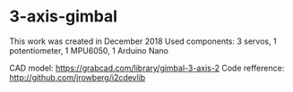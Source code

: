 # 3-axis-gimbal

This work was created in December 2018
Used components: 3 servos, 1 potentiometer, 1 MPU6050, 1 Arduino Nano

CAD model: https://grabcad.com/library/gimbal-3-axis-2
Code refference: http://github.com/jrowberg/i2cdevlib
